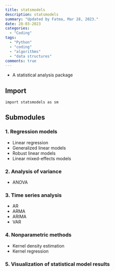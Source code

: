 ```yaml
---
title: statsmodels
description: statsmodels
summary: "Updated by Fatma, Mar 28, 2023."
date: 28-03-2023
categories:
  - "Coding"
tags:
  - "Python"
  - "coding"
  - "algorithms"
  - "data structures"
comments: true
---
```

- A statistical analysis package

## Import

`import statsmodels as sm`

## Submodules

### 1. Regression models

- Linear regression
- Generalized linear models
- Robust linear models
- Linear mixed-effects models

### 2. Analysis of variance

- ANOVA

### 3. Time series analysis

- AR
- ARMA
- ARIMA
- VAR

### 4. Nonparametric methods

- Kernel density estimation
- Kernel regression

### 5. Visualization of statistical model results
